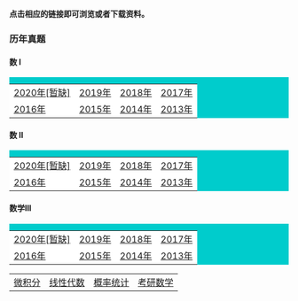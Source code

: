 **点击相应的链接即可浏览或者下载资料。**

### 历年真题

#### 数 I

<table border="0" cellpadding="1" bgcolor="#00CCCC" width="300">
    <caption ></caption>
    <tr>
	    <td bgcolor="#FFFFFF">
		 <a href='problems/math1_2020.pdf'>2020年[暂缺]</a>
		</td>
		<td bgcolor="#FFFFFF">
		 <a href='problems/math1_2019.pdf'>2019年</a>
		</td>
        <td bgcolor="#FFFFFF">
		 <a href='problems/math1_2018.pdf'>2018年</a>
		</td>
        <td bgcolor="#FFFFFF">
		 <a href='problems/math1_2017.pdf'>2017年</a>
		</td>
	  </tr>
	  <tr>
	     <td bgcolor="#FFFFFF">
		 <a href='problems/math1_2016.pdf'>2016年</a>
		</td>
          <td bgcolor="#FFFFFF">
		 <a href='problems/math1_2015.pdf'>2015年</a>
		</td>
          <td bgcolor="#FFFFFF">
		 <a href='problems/math1_2014.pdf'>2014年</a>
		</td>
          <td bgcolor="#FFFFFF">
		 <a href='problems/math1_2013.pdf'>2013年</a>
		</td>
	  </tr>
   </table>

#### 数 II

<table border="0" cellpadding="1" bgcolor="#00CCCC" width="300">
    <caption ></caption>
    <tr>
	    <td bgcolor="#FFFFFF">
		 <a href='problems/math2_2020.pdf'>2020年[暂缺]</a>
		</td>
		<td bgcolor="#FFFFFF">
		 <a href='problems/math2_2019.pdf'>2019年</a>
		</td>
        <td bgcolor="#FFFFFF">
		 <a href='problems/math2_2018.pdf'>2018年</a>
		</td>
        <td bgcolor="#FFFFFF">
		 <a href='problems/math2_2017.pdf'>2017年</a>
		</td>
	  </tr>
	  <tr>
	     <td bgcolor="#FFFFFF">
		 <a href='problems/math2_2016.pdf'>2016年</a>
		</td>
          <td bgcolor="#FFFFFF">
		 <a href='problems/math2_2015.pdf'>2015年</a>
		</td>
          <td bgcolor="#FFFFFF">
		 <a href='problems/math2_2014.pdf'>2014年</a>
		</td>
          <td bgcolor="#FFFFFF">
		 <a href='problems/math2_2013.pdf'>2013年</a>
		</td>
	  </tr>
   </table>

#### 数学III

<table border="0" cellpadding="1" bgcolor="#00CCCC" width="300">
    <caption ></caption>
    <tr>
	    <td bgcolor="#FFFFFF">
		 <a href='problems/math2_2020.pdf'>2020年[暂缺]</a>
		</td>
		<td bgcolor="#FFFFFF">
		 <a href='problems/math2_2019.pdf'>2019年</a>
		</td>
        <td bgcolor="#FFFFFF">
		 <a href='problems/math2_2018.pdf'>2018年</a>
		</td>
        <td bgcolor="#FFFFFF">
		 <a href='problems/math2_2017.pdf'>2017年</a>
		</td>
	  </tr>
	  <tr>
	     <td bgcolor="#FFFFFF">
		 <a href='problems/math2_2016.pdf'>2016年</a>
		</td>
          <td bgcolor="#FFFFFF">
		 <a href='problems/math2_2015.pdf'>2015年</a>
		</td>
          <td bgcolor="#FFFFFF">
		 <a href='problems/math2_2014.pdf'>2014年</a>
		</td>
          <td bgcolor="#FFFFFF">
		 <a href='problems/math2_2013.pdf'>2013年</a>
		</td>
	  </tr>
   </table>





|                                  |                                     |                                     |                             |
| :------------------------------- | :---------------------------------- | :---------------------------------- | :-------------------------- |
| <a href='./wjf/index'>微积分</a> | <a href='./xxds/index'>线性代数</a> | <a href='./gltj/index'>概率统计</a> | <a href='kysx'>考研数学</a> |

